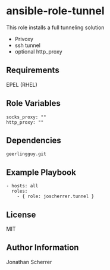 ansible-role-tunnel
=========

This role installs a full tunneling solution
- Privoxy
- ssh tunnel
- optional http_proxy

Requirements
------------

EPEL (RHEL)

Role Variables
--------------

```
socks_proxy: ""
http_proxy: ""
```

Dependencies
------------

`geerlingguy.git`

Example Playbook
----------------

```
- hosts: all
  roles:
    - { role: joscherrer.tunnel }
```

License
-------

MIT

Author Information
------------------

Jonathan Scherrer
